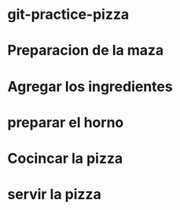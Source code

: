 # git-practice-pizza
# Preparacion de la maza 
# Agregar los ingredientes 
# preparar el horno 
# Cocincar la pizza 
# servir la pizza 